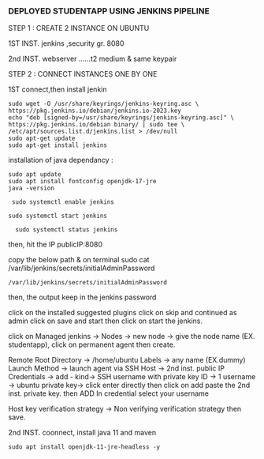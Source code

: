 ### DEPLOYED STUDENTAPP USING JENKINS PIPELINE


STEP 1 : CREATE 2 INSTANCE ON UBUNTU

1ST INST. jenkins ,security gr. 8080

2nd INST. webserver ......t2 medium & same keypair

STEP 2 : CONNECT INSTANCES ONE BY ONE

1ST connect,then install jenkin
    
  ```
  sudo wget -O /usr/share/keyrings/jenkins-keyring.asc \
  https://pkg.jenkins.io/debian/jenkins.io-2023.key
  echo "deb [signed-by=/usr/share/keyrings/jenkins-keyring.asc]" \
  https://pkg.jenkins.io/debian binary/ | sudo tee \
  /etc/apt/sources.list.d/jenkins.list > /dev/null
  sudo apt-get update
  sudo apt-get install jenkins
  ```

 installation of java dependancy :

  ```
  sudo apt update
  sudo apt install fontconfig openjdk-17-jre
  java -version
  ```
  ```
   sudo systemctl enable jenkins 
   ```

  ```
  sudo systemctl start jenkins
  ```

```
  sudo systemctl status jenkins
```

then, hit the IP   publicIP:8080

copy the below path & on terminal sudo cat /var/lib/jenkins/secrets/initialAdminPassword

```
/var/lib/jenkins/secrets/initialAdminPassword
```

then, the output keep in the jenkins password

click on the installed suggested plugins
click on skip and continued as admin
click on save and start
then click on start the jenkins.

click on Managed jenkins -> Nodes -> new node -> give the node name (EX. studentapp), click on permanent agent then create.

Remote Root Directory -> /home/ubuntu
Labels -> any name (EX.dummy)
Launch Method -> launch agent via SSH
Host -> 2nd inst. public IP
Credentials -> add - kind-> SSH username with private key
                     ID -> 1
                     username -> ubuntu
                     private key-> click enter directly then click on add 
                                  paste the 2nd inst. private key. then ADD
In credential select your username

Host key verification strategy -> Non verifying verification strategy
then save.

2nd INST. coonnect, install java 11 and maven

```
sudo apt install openjdk-11-jre-headless -y
```


